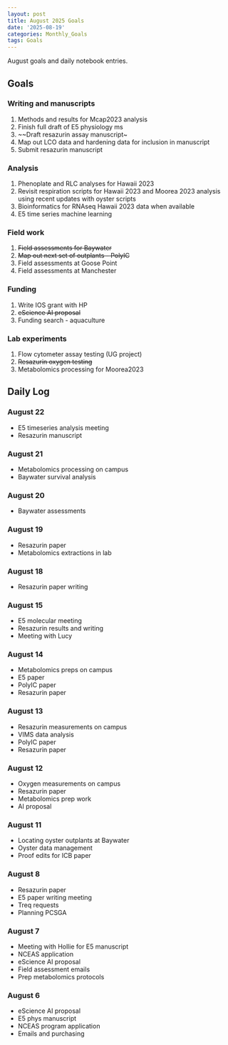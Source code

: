 ```yaml
---
layout: post
title: August 2025 Goals
date: '2025-08-19'
categories: Monthly_Goals
tags: Goals
---
```


August goals and daily notebook entries. 

## Goals  

### Writing and manuscripts 
              
1. Methods and results for Mcap2023 analysis
2. Finish full draft of E5 physiology ms  
3. ~~Draft resazurin assay manuscript~ 
4. Map out LCO data and hardening data for inclusion in manuscript  
5. Submit resazurin manuscript

### Analysis

1. Phenoplate and RLC analyses for Hawaii 2023
2. Revisit respiration scripts for Hawaii 2023 and Moorea 2023 analysis using recent updates with oyster scripts 
3. Bioinformatics for RNAseq Hawaii 2023 data when available 
4. E5 time series machine learning

### Field work 

1. ~~Field assessments for Baywater~~
2. ~~Map out next set of outplants - PolyIC~~
3. Field assessments at Goose Point  
4. Field assessments at Manchester

### Funding

1. Write IOS grant with HP
2. ~~eScience AI proposal~~
3. Funding search - aquaculture

### Lab experiments 

1. Flow cytometer assay testing (UG project)
2. ~~Resazurin oxygen testing~~
3. Metabolomics processing for Moorea2023 

## **Daily Log**   

### August 22 

- E5 timeseries analysis meeting 
- Resazurin manuscript

### August 21 

- Metabolomics processing on campus
- Baywater survival analysis 

### August 20 

- Baywater assessments  

### August 19 

- Resazurin paper 
- Metabolomics extractions in lab 

### August 18 

- Resazurin paper writing 

### August 15 

- E5 molecular meeting
- Resazurin results and writing 
- Meeting with Lucy

### August 14 

- Metabolomics preps on campus 
- E5 paper 
- PolyIC paper
- Resazurin paper 

### August 13 

- Resazurin measurements on campus 
- VIMS data analysis 
- PolyIC paper 
- Resazurin paper

### August 12 

- Oxygen measurements on campus 
- Resazurin paper 
- Metabolomics prep work 
- AI proposal 

### August 11 

- Locating oyster outplants at Baywater 
- Oyster data management 
- Proof edits for ICB paper 

### August 8 

- Resazurin paper
- E5 paper writing meeting 
- Treq requests 
- Planning PCSGA 

### August 7 

- Meeting with Hollie for E5 manuscript
- NCEAS application
- eScience AI proposal 
- Field assessment emails 
- Prep metabolomics protocols 

### August 6 

- eScience AI proposal 
- E5 phys manuscript 
- NCEAS program application 
- Emails and purchasing 